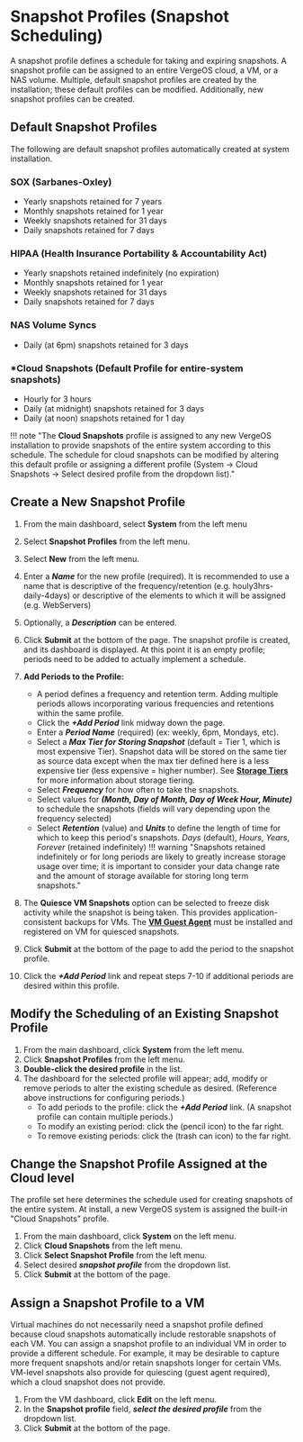 # Snapshot Profiles (Snapshot Scheduling)

A snapshot profile defines a schedule for taking and expiring snapshots. A snapshot profile can be assigned to an entire VergeOS cloud, a VM, or a NAS volume. Multiple, default snapshot profiles are created by the installation; these default profiles can be modified. Additionally, new snapshot profiles can be created.

## Default Snapshot Profiles

The following are default snapshot profiles automatically created at system installation.

### SOX (Sarbanes-Oxley)

* Yearly snapshots retained for 7 years
* Monthly snapshots retained for 1 year
* Weekly snapshots retained for 31 days
* Daily snapshots retained for 7 days

### HIPAA (Health Insurance Portability & Accountability Act)

* Yearly snapshots retained indefinitely (no expiration)
* Monthly snapshots retained for 1 year
* Weekly snapshots retained for 31 days
* Daily snapshots retained for 7 days

### NAS Volume Syncs

* Daily (at 6pm) snapshots retained for 3 days

### *Cloud Snapshots (Default Profile for entire-system snapshots)

* Hourly for 3 hours
* Daily (at midnight) snapshots retained for 3 days
* Daily (at noon) snapshots retained for 1 day

!!! note "The **Cloud Snapshots** profile is assigned to any new VergeOS installation to provide snapshots of the entire system according to this schedule. The schedule for cloud snapshots can be modified by altering this default profile or assigning a different profile (System -> Cloud Snapshots -> Select desired profile from the dropdown list)."

## Create a New Snapshot Profile

1. From the main dashboard, select **System** from the left menu
2. Select **Snapshot Profiles** from the left menu.
3. Select **New** from the left menu.
4. Enter a ***Name*** for the new profile (required). It is recommended to use a name that is descriptive of the frequency/retention (e.g. houly3hrs-daily-4days) or descriptive of the elements to which it will be assigned (e.g. WebServers)
5. Optionally, a ***Description*** can be entered.
6. Click **Submit** at the bottom of the page.  The snapshot profile is created, and its dashboard is displayed. At this point it is an empty profile; periods need to be added to actually implement a schedule.

7. **Add Periods to the Profile:**
      * A period defines a frequency and retention term. Adding multiple periods allows incorporating various frequencies and retentions within the same profile.
      * Click the ***+Add Period*** link midway down the page.
      * Enter a ***Period Name*** (required) (ex: weekly, 6pm, Mondays, etc).
      * Select a ***Max Tier for Storing Snapshot*** (default = Tier 1, which is most expensive Tier). Snapshot data will be stored on the same tier as source data except when the max tier defined here is a less expensive tier (less expensive = higher number). See [**Storage Tiers**](/product-guide/storage/storage-tiers) for more information about storage tiering.
      * Select ***Frequency*** for how often to take the snapshots.
      * Select values for ***(Month, Day of Month, Day of Week Hour, Minute)*** to schedule the snapshots (fields will vary depending upon the frequency selected)
      * Select ***Retention*** (value) and ***Units*** to define the length of time for which to keep this period's snapshots. *Days* (default), *Hours*, *Years*, *Forever* (retained indefinitely)
!!! warning "Snapshots retained indefinitely or for long periods are likely to greatly increase storage usage over time; it is important to consider your data change rate and the amount of storage available for storing long term snapshots."

8. The **Quiesce VM Snapshots** option can be selected to freeze disk activity while the snapshot is being taken. This provides application-consistent backups for VMs. The [**VM Guest Agent**](/product-guide/virtual-machines/vm-guest-agent) must be installed and registered on VM for quiesced snapshots.
9. Click **Submit** at the bottom of the page to add the period to the snapshot profile.
10. Click the ***+Add Period*** link and repeat steps 7-10 if additional periods are desired within this profile.

## Modify the Scheduling of an Existing Snapshot Profile

1. From the main dashboard, click **System** from the left menu.
2. Click **Snapshot Profiles** from the left menu.
3. **Double-click the desired profile** in the list.
4. The dashboard for the selected profile will appear; add, modify or remove periods to alter the existing schedule as desired. (Reference above instructions for configuring periods.)
    * To add periods to the profile: click the ***+Add Period*** link. (A snapshot profile can contain multiple periods.)
    * To modify an existing period: click the (pencil icon) to the far right.
    * To remove existing periods: click the (trash can icon) to the far right.

## Change the Snapshot Profile Assigned at the Cloud level

The profile set here determines the schedule used for creating snapshots of the entire system. At install, a new VergeOS system is assigned the built-in "Cloud Snapshots" profile.

1. From the main dashboard, click **System** on the left menu.
2. Click **Cloud Snapshots** from the left menu.
3. Click **Select Snapshot Profile** from the left menu.
4. Select desired ***snapshot profile*** from the dropdown list.
5. Click **Submit** at the bottom of the page.

## Assign a Snapshot Profile to a VM

Virtual machines do not necessarily need a snapshot profile defined because cloud snapshots automatically include restorable snapshots of each VM. You can assign a snapshot profile to an individual VM in order to provide a different schedule. For example, it may be desirable to capture more frequent snapshots and/or retain snapshots longer for certain VMs. VM-level snapshots also provide for quiescing (guest agent required), which a cloud snapshot does not provide.

1. From the VM dashboard, click **Edit** on the left menu.
2. In the **Snapshot profile** field, ***select the desired profile*** from the dropdown list.
3. Click **Submit** at the bottom of the page.
